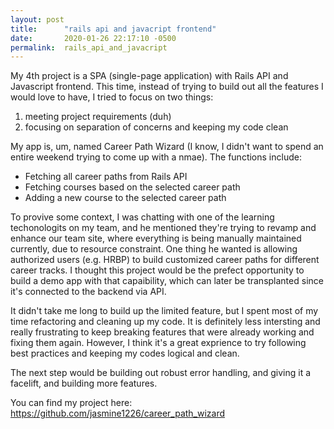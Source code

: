 ```yaml
---
layout: post
title:      "rails api and javacript frontend"
date:       2020-01-26 22:17:10 -0500
permalink:  rails_api_and_javacript
---
```



My 4th project is a SPA (single-page application) with Rails API and Javascript frontend. This time, instead of trying to build out all the features I would love to have, I tried to focus on two things:
1.  meeting project requirements (duh)
2.  focusing on separation of concerns and keeping my code clean

My app is, um, named Career Path Wizard (I know, I didn't want to spend an entire weekend trying to come up with a nmae). The functions include:
* Fetching all career paths from Rails API
* Fetching courses based on the selected career path
* Adding a new course to the selected career path

To provive some context, I was chatting with one of the learning techonologits on my team, and he mentioned they're trying to revamp and enhance our team site, where everything is being manually maintained currently, due to resource constraint. One thing he wanted is allowing authorized users (e.g. HRBP) to build customized career paths for different career tracks. I thought this project would be the prefect opportunity to build a demo app with that capaibility, which can later be transplanted since it's connected to the backend via API.

It didn't take me long to build up the limited feature, but I spent most of my time refactoring and cleaning up my code. It is definitely less intersting and really frustrating to keep breaking features that were already working and fixing them again. However, I think it's a great exprience to try following best practices and keeping my codes logical and clean.

The next step would be building out robust error handling, and giving it a facelift, and building more features. 

You can find my project here: https://github.com/jasmine1226/career_path_wizard
